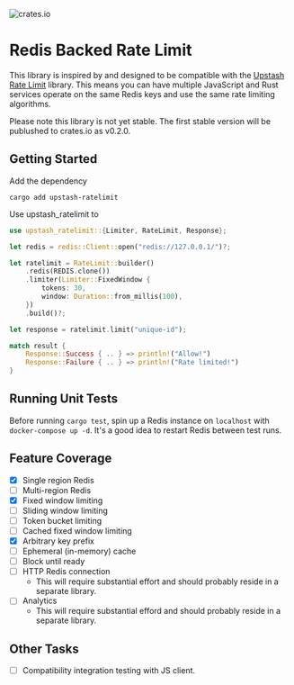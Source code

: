![crates.io](https://img.shields.io/crates/v/upstash-ratelimit.svg)

# Redis Backed Rate Limit

This library is inspired by and designed to be compatible with the [Upstash Rate Limit](https://github.com/upstash/ratelimit) library. This means you can have multiple JavaScript and Rust services operate on the same Redis keys and use the same rate limiting algorithms.

Please note this library is not yet stable. The first stable version will be publushed to crates.io as v0.2.0.

## Getting Started

Add the dependency

```shell
cargo add upstash-ratelimit
```

Use upstash_ratelimit to

```rust
use upstash_ratelimit::{Limiter, RateLimit, Response};

let redis = redis::Client::open("redis://127.0.0.1/")?;

let ratelimit = RateLimit::builder()
    .redis(REDIS.clone())
    .limiter(Limiter::FixedWindow {
        tokens: 30,
        window: Duration::from_millis(100),
    })
    .build()?;

let response = ratelimit.limit("unique-id");

match result {
    Response::Success { .. } => println!("Allow!")
    Response::Failure { .. } => println!("Rate limited!")
}
```

## Running Unit Tests

Before running `cargo test`, spin up a Redis instance on `localhost` with `docker-compose up -d`. It's a good idea to restart Redis between test runs.

## Feature Coverage

- [x] Single region Redis
- [ ] Multi-region Redis
- [x] Fixed window limiting
- [ ] Sliding window limiting
- [ ] Token bucket limiting
- [ ] Cached fixed window limiting
- [x] Arbitrary key prefix
- [ ] Ephemeral (in-memory) cache
- [ ] Block until ready
- [ ] HTTP Redis connection
    - This will require substantial effort and should probably reside in a separate library.
- [ ] Analytics
    - This will require substantial efford and should probably reside in a separate library.

## Other Tasks

- [ ] Compatibility integration testing with JS client.
